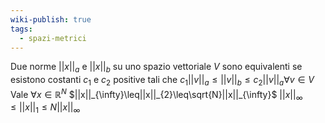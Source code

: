 ```yaml
---
wiki-publish: true
tags:
  - spazi-metrici
---
```

Due norme $||x||_{a}$ e $||x||_b$ su uno spazio vettoriale $V$ sono equivalenti se esistono costanti $c_1$ e $c_2$ positive tali che
$c_1||v||_{a}\leq||v||_{b}\leq c_2||v||_{a} \forall v \in V$
Vale $\forall x\in\mathbb{R}^N$
$||x||_{\infty}\leq||x||_{2}\leq\sqrt{N}||x||_{\infty}$
$||x||_{\infty}\leq||x||_{1}\leq N||x||_{\infty}$
